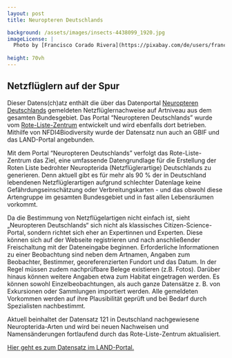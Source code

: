 ```yaml
---
layout: post 
title: Neuropteren Deutschlands

background: /assets/images/insects-4438099_1920.jpg
imageLicense: |
  Photo by [Francisco Corado Rivera](https://pixabay.com/de/users/franciscojaviercorador-1727916/?utm_source=link-attribution&utm_medium=referral&utm_campaign=image&utm_content=4438099) via [Pixabay](https://pixabay.com/de/photos/insekten-crisopa-crisopa-gr%C3%BCn-4438099/)
  
height: 70vh
---
```


## Netzflüglern auf der Spur

Dieser Datens(ch)atz enthält die über das Datenportal [Neuropteren Deutschlands](https://neuropteren.rotelistezentrum.de/) gemeldeten Netzflüglernachweise auf Artniveau aus dem gesamten Bundesgebiet. Das Portal “Neuropteren Deutschlands” wurde vom [Rote-Liste-Zentrum](https://www.rote-liste-zentrum.de/) entwickelt und wird ebenfalls dort betrieben. Mithilfe von NFDI4Biodiversity wurde der Datensatz nun auch an GBIF und das LAND-Portal angebunden.

Mit dem Portal “Neuropteren Deutschlands” verfolgt das Rote-Liste-Zentrum das Ziel, eine umfassende Datengrundlage für die Erstellung der Roten Liste bedrohter Neuropterida (Netzflüglerartige) Deutschlands zu generieren. Denn aktuell gibt es für mehr als 90 % der in Deutschland lebendenen Netzflüglerartigen aufgrund schlechter Datenlage keine Gefährdungseinschätzung oder Verbreitungskarten - und das obwohl diese Artengruppe im gesamten Bundesgebiet und in fast allen Lebensräumen vorkommt. 

Da die Bestimmung von Netzflügelartigen nicht einfach ist, sieht „Neuropteren Deutschlands“ sich nicht als klassisches Citizen-Science-Portal, sondern richtet  sich eher an Expertinnen und Experten. Diese können sich auf der Webseite registrieren und nach anschließender Freischaltung mit der Dateneingabe beginnen. Erforderliche Informationen zu einer Beobachtung sind neben dem Artnamen, Angaben zum Beobachter, Bestimmer, georeferenzierten Fundort und das Datum. In der Regel müssen zudem nachprüfbare Belege existieren (z.B. Fotos). Darüber hinaus können weitere Angaben etwa zum Habitat eingetragen werden. Es können sowohl Einzelbeobachtungen, als auch ganze Datensätze z. B. von Exkursionen oder Sammlungen importiert werden. Alle gemeldeten Vorkommen werden auf ihre Plausibilität geprüft und bei Bedarf durch Spezialisten nachbestimmt.

Aktuell beinhaltet der Datensatz 121 in Deutschland nachgewiesene Neuropterida-Arten und wird bei neuen Nachweisen und Namensänderungen fortlaufend durch das Rote-Liste-Zentrum aktualisiert.

[Hier geht es zum Datensatz im LAND-Portal.]({{site.url}}occurrence/search/?datasetKey=fb2ad96e-71d0-4735-815a-32371fec99f7) 




